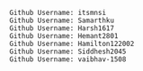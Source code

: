     Github Username: itsmnsi
    Github Username: Samarthku
    Github Username: Harsh1617
    Github Username: Hemant2801
    Github Username: Hamilton122002
    Github Username: Siddhesh2045
    Github Username: vaibhav-1508
